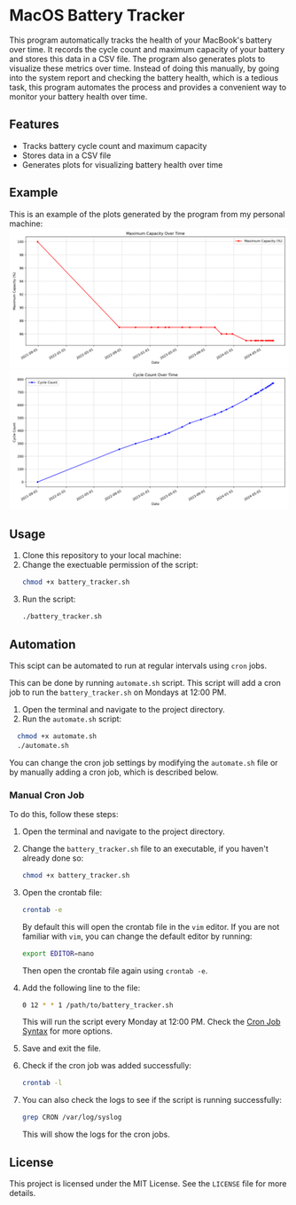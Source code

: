 # MacOS Battery Tracker

This program automatically tracks the health of your MacBook's battery over time. It records the cycle count and maximum
capacity of your battery and stores this data in a CSV file. The program also generates plots to visualize these metrics
over time.
Instead of doing this manually, by going into the system report and checking the battery health, which is a tedious
task, this program automates the process and provides a convenient way to monitor your battery
health over time.

## Features

- Tracks battery cycle count and maximum capacity
- Stores data in a CSV file
- Generates plots for visualizing battery health over time

## Example

This is an example of the plots generated by the program from my personal machine:
![Battery Capacity Over Time](graphs/battery_capacity_over_time.png)
![Battery Cycle Count Over Time](graphs/battery_cycle_count_over_time.png)

## Usage

1. Clone this repository to your local machine:
2. Change the exectuable permission of the script:
    ```bash
    chmod +x battery_tracker.sh
    ```
3. Run the script:
    ```bash
    ./battery_tracker.sh
    ```

## Automation

This scipt can be automated to run at regular intervals using `cron` jobs.

This can be done by running ```automate.sh``` script. This script will add a cron job to run
the ```battery_tracker.sh``` on Mondays at 12:00 PM.

1. Open the terminal and navigate to the project directory.
2. Run the `automate.sh` script:

```bash
  chmod +x automate.sh
  ./automate.sh
```

You can change the cron job settings by modifying the `automate.sh`
file or by manually adding a cron job, which is described below.

### Manual Cron Job

To do this, follow these steps:

1. Open the terminal and navigate to the project directory.

2. Change the `battery_tracker.sh` file to an executable, if you haven't already done so:
    ```bash
    chmod +x battery_tracker.sh
    ```
3. Open the crontab file:
    ```bash
    crontab -e
    ```
   By default this will open the crontab file in the `vim` editor. If you are not familiar with `vim`, you can change
   the default editor by running:
    ```bash
    export EDITOR=nano
    ```
   Then open the crontab file again using `crontab -e`.
4. Add the following line to the file:
    ```bash
    0 12 * * 1 /path/to/battery_tracker.sh
    ```
   This will run the script every Monday at 12:00 PM. Check the [Cron Job Syntax](https://crontab.guru/) for more
   options.
5. Save and exit the file.
6. Check if the cron job was added successfully:
    ```bash
    crontab -l
    ```
7. You can also check the logs to see if the script is running successfully:
    ```bash
    grep CRON /var/log/syslog
    ```
   This will show the logs for the cron jobs.

## License

This project is licensed under the MIT License. See the `LICENSE` file for more details.